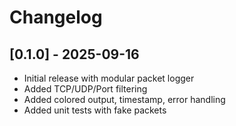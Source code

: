 # Changelog


## [0.1.0] - 2025-09-16
- Initial release with modular packet logger
- Added TCP/UDP/Port filtering
- Added colored output, timestamp, error handling
- Added unit tests with fake packets
